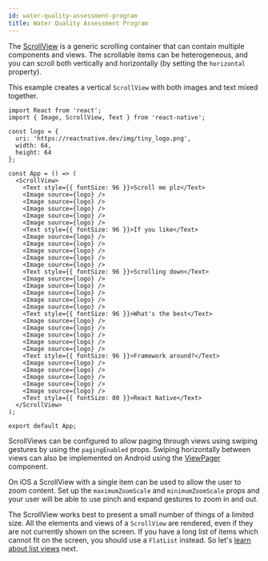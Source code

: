 ```yaml
---
id: water-quality-assessment-program
title: Water Quality Assessment Program
---
```


The [ScrollView](scrollview.md) is a generic scrolling container that can contain multiple components and views. The scrollable items can be heterogeneous, and you can scroll both vertically and horizontally (by setting the `horizontal` property).

This example creates a vertical `ScrollView` with both images and text mixed together.

```SnackPlayer name=Using%20ScrollView
import React from 'react';
import { Image, ScrollView, Text } from 'react-native';

const logo = {
  uri: 'https://reactnative.dev/img/tiny_logo.png',
  width: 64,
  height: 64
};

const App = () => (
  <ScrollView>
    <Text style={{ fontSize: 96 }}>Scroll me plz</Text>
    <Image source={logo} />
    <Image source={logo} />
    <Image source={logo} />
    <Image source={logo} />
    <Image source={logo} />
    <Text style={{ fontSize: 96 }}>If you like</Text>
    <Image source={logo} />
    <Image source={logo} />
    <Image source={logo} />
    <Image source={logo} />
    <Image source={logo} />
    <Text style={{ fontSize: 96 }}>Scrolling down</Text>
    <Image source={logo} />
    <Image source={logo} />
    <Image source={logo} />
    <Image source={logo} />
    <Image source={logo} />
    <Text style={{ fontSize: 96 }}>What's the best</Text>
    <Image source={logo} />
    <Image source={logo} />
    <Image source={logo} />
    <Image source={logo} />
    <Image source={logo} />
    <Text style={{ fontSize: 96 }}>Framework around?</Text>
    <Image source={logo} />
    <Image source={logo} />
    <Image source={logo} />
    <Image source={logo} />
    <Image source={logo} />
    <Text style={{ fontSize: 80 }}>React Native</Text>
  </ScrollView>
);

export default App;
```

ScrollViews can be configured to allow paging through views using swiping gestures by using the `pagingEnabled` props. Swiping horizontally between views can also be implemented on Android using the [ViewPager](https://github.com/react-native-community/react-native-viewpager) component.

On iOS a ScrollView with a single item can be used to allow the user to zoom content. Set up the `maximumZoomScale` and `minimumZoomScale` props and your user will be able to use pinch and expand gestures to zoom in and out.

The ScrollView works best to present a small number of things of a limited size. All the elements and views of a `ScrollView` are rendered, even if they are not currently shown on the screen. If you have a long list of items which cannot fit on the screen, you should use a `FlatList` instead. So let's [learn about list views](using-a-listview.md) next.
